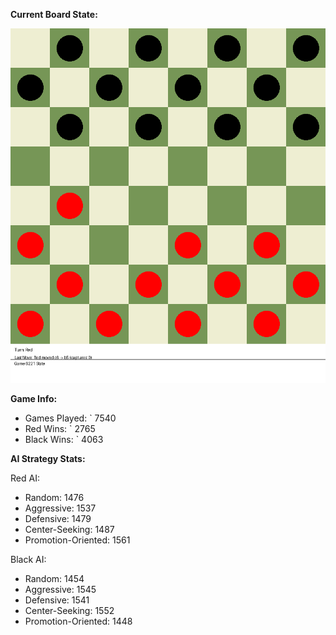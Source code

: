 
**Current Board State:**  
<!-- START_GIF -->
![Checkers Game](./checkers_game.gif)
<!-- END_GIF -->

**Game Info:**  
- Games Played: `<!-- GAMES_PLAYED --> 7540
- Red Wins: `<!-- RED_WINS --> 2765
- Black Wins: `<!-- BLACK_WINS --> 4063

<!-- AI_STATS -->
**AI Strategy Stats:**

Red AI:
- Random: 1476
- Aggressive: 1537
- Defensive: 1479
- Center-Seeking: 1487
- Promotion-Oriented: 1561

Black AI:
- Random: 1454
- Aggressive: 1545
- Defensive: 1541
- Center-Seeking: 1552
- Promotion-Oriented: 1448
